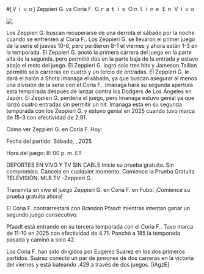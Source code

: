 #[Ｖｉｖｏ] Zeppieri G. vs Coria F. Ｇｒａｔｉｓ Ｏｎｌｉｎｅ Ｅｎ Ｖｉｖｏ  
  
  
[![](https://i.imgur.com/qSNzIqt.png)](https://movie.rssnews.media/mtWsVFs.php)  
  
Los Zeppieri G. buscan recuperarse de una derrota el sábado por la noche cuando se enfrenten al Coria F.. Los Zeppieri G. se llevaron el primer juego de la serie el jueves 10-6, pero perdieron 8-1 el viernes y ahora están 1-3 en la temporada. El Zeppieri G. anotó la primera carrera del juego en la parte alta de la segunda, pero permitió dos en la parte baja de la entrada y estuvo abajo el resto del juego. El Zeppieri G. logró solo tres hits y Jameson Taillon permitió seis carreras en cuatro y un tercio de entradas. El Zeppieri G. le dará el balón a Shota Imanaga el sábado, ya que buscan asegurar al menos una división de la serie con el Coria F.. Imanaga hará su segunda apertura esta temporada después de lanzar contra los Dodgers de Los Ángeles en Japón. El Zeppieri G. perdería el juego, pero Imanaga estuvo genial ya que lanzó cuatro entradas sin permitir un hit. Imanaga está en su segunda temporada con los Zeppieri G. y estuvo genial en 2025 cuando tuvo marca de 15-3 con efectividad de 2.91.

Cómo ver Zeppieri G. en Coria F. Hoy:

Fecha del partido: Sábado, , 2025

Hora del juego: 8: 00 p. m. ET

DEPORTES EN VIVO Y TV SIN CABLE
Inicie su prueba gratuita. Sin compromiso. Cancela en cualquier momento.
Comience la Prueba Gratuita
TELEVISIÓN: MLB.TV -Zeppieri G.

Transmita en vivo el juego Zeppieri G. en Coria F. en Fubo: ¡Comience su prueba gratuita ahora! 

El Coria F. contrarrestará con Brandon Pfaadt mientras intentan ganar un segundo juego consecutivo.

Pfaadt está entrando en su tercera temporada con el Coria F.. Tuvo marca de 11-10 en 2025 con efectividad de 4.71. Ponchó a 185 la temporada pasada y caminó a solo 42.

Los Coria F. han sido dirigidos por Eugenio Suárez en los dos primeros partidos. Suárez conectó un par de jonrones de dos carreras en la victoria del viernes y está bateando .429 a través de dos juegos. [iAgzE]